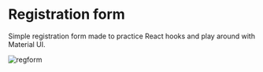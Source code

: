 # Registration form

Simple registration form made to practice React hooks and play around with Material UI.

![regform](https://user-images.githubusercontent.com/83576776/130472162-8950b08c-ec83-42f3-a24d-8bd7c5c4506d.jpg)
